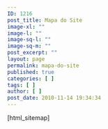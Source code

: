 ```yaml
---
ID: 1216
post_title: Mapa do Site
image-xl: ""
image-l: ""
image-sq-l: ""
image-sq-m: ""
post_excerpt: ""
layout: page
permalink: mapa-do-site
published: true
categories: [ ]
tags: [ ]
author: [ ]
post_date: 2010-11-14 19:34:34
---
```

[html_sitemap]

<!-- ddsitemapgen -->